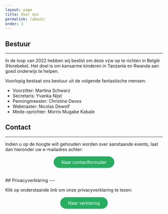 ```yaml
---
layout: page
title: Over ons
permalink: /about/
order: 3
---
```


<style>
    .my_button {
        border: none;
        color: white !important;
        background-color: #27ae60;
        padding: 10px 25px;
        border-radius: 20px;
        cursor: pointer;
        text-decoration: none;
        font-size: inherit;
        font-family: inherit;
    }

    .my_button:hover {
        color: black !important;
        text-decoration: none
    }
</style>

## Bestuur
---

In de loop van 2022 hebben wij beslist om deze vzw op te richten in België (Horebeke). Het doel is om kansarme kinderen in Tanzania en Rwanda aan goed onderwijs te helpen.

Voorlopig bestaat ons bestuur uit de volgende fantastische mensen:
* Voorzitter: Martina Schwarz
* Secretaris: Yvanka Nijst
* Penningmeester: Christine Devos
* Webmaster: Nicolas Dewolf
* Mede-oprichter: Morris Mugabe Kabale

## Contact
---

Indien u op de hoogte wilt gehouden worden over aanstaande events, laat dan hieronder uw e-mailadres achter:

<form action = "https://docs.google.com/forms/d/e/1FAIpQLSeJqeTtlGpk4Qm1npkTm3vwmcGb4WAAiL9rEniCaRTKquPxmA/viewform" target = "_blank" style = "text-align: center">
    <input type = "submit" class = "my_button" value = "Naar contactformulier">
</form>

<br>
## Privacyverklaring
---

Klik op onderstaande link om onze privacyverklaring te lezen:

<div style = "text-align: center; margin-top: 5%">
    <a href = "{{site.baseurl}}/privacy/" class = "my_button"> Naar verklaring </a>
</div>